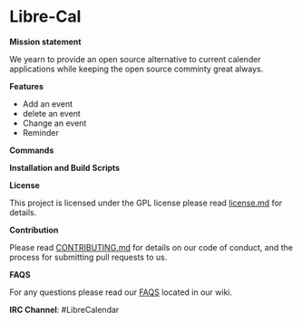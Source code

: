 # Libre-Cal



**Mission statement**

We yearn to provide an open source alternative to current calender applications while keeping the open source comminty great always.


**Features**
- Add an event
- delete an event 
- Change an event
- Reminder

**Commands**


**Installation and Build Scripts**

**License**

This project is licensed under the GPL license  please read [license.md](https://github.com/qariane/Libre-Cal/blob/master/LICENSE.md)  for details.


**Contribution**

Please read [CONTRIBUTING.md](https://github.com/qariane/Libre-Cal/blob/master/contribution.md) for details on our code of conduct, and the process for submitting pull requests to us.

**FAQS**

For any questions please read our [FAQS](https://github.com/qariane/Libre-Cal/wiki/FAQS) located in our wiki.


**IRC Channel**: #LibreCalendar 
